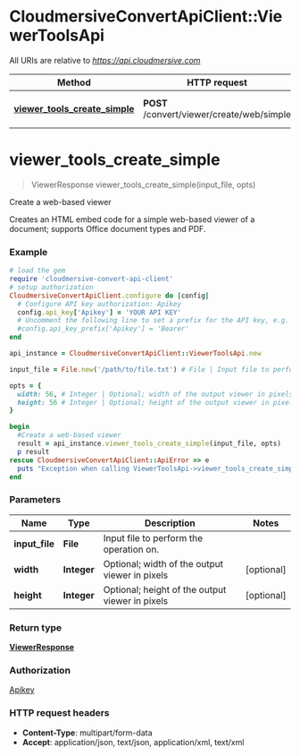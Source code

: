 # CloudmersiveConvertApiClient::ViewerToolsApi

All URIs are relative to *https://api.cloudmersive.com*

Method | HTTP request | Description
------------- | ------------- | -------------
[**viewer_tools_create_simple**](ViewerToolsApi.md#viewer_tools_create_simple) | **POST** /convert/viewer/create/web/simple | Create a web-based viewer


# **viewer_tools_create_simple**
> ViewerResponse viewer_tools_create_simple(input_file, opts)

Create a web-based viewer

Creates an HTML embed code for a simple web-based viewer of a document; supports Office document types and PDF.

### Example
```ruby
# load the gem
require 'cloudmersive-convert-api-client'
# setup authorization
CloudmersiveConvertApiClient.configure do |config|
  # Configure API key authorization: Apikey
  config.api_key['Apikey'] = 'YOUR API KEY'
  # Uncomment the following line to set a prefix for the API key, e.g. 'Bearer' (defaults to nil)
  #config.api_key_prefix['Apikey'] = 'Bearer'
end

api_instance = CloudmersiveConvertApiClient::ViewerToolsApi.new

input_file = File.new('/path/to/file.txt') # File | Input file to perform the operation on.

opts = { 
  width: 56, # Integer | Optional; width of the output viewer in pixels
  height: 56 # Integer | Optional; height of the output viewer in pixels
}

begin
  #Create a web-based viewer
  result = api_instance.viewer_tools_create_simple(input_file, opts)
  p result
rescue CloudmersiveConvertApiClient::ApiError => e
  puts "Exception when calling ViewerToolsApi->viewer_tools_create_simple: #{e}"
end
```

### Parameters

Name | Type | Description  | Notes
------------- | ------------- | ------------- | -------------
 **input_file** | **File**| Input file to perform the operation on. | 
 **width** | **Integer**| Optional; width of the output viewer in pixels | [optional] 
 **height** | **Integer**| Optional; height of the output viewer in pixels | [optional] 

### Return type

[**ViewerResponse**](ViewerResponse.md)

### Authorization

[Apikey](../README.md#Apikey)

### HTTP request headers

 - **Content-Type**: multipart/form-data
 - **Accept**: application/json, text/json, application/xml, text/xml



